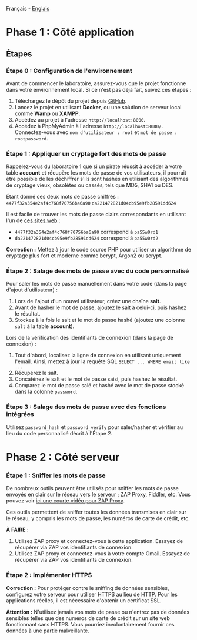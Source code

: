 Français - [Englais](https://github.com/nasri-lab/sql-injection/blob/main/labs/lab3-en.md)

# Phase 1 : Côté application

## Étapes

### Étape 0 : Configuration de l'environnement

Avant de commencer le laboratoire, assurez-vous que le projet fonctionne dans votre environnement local. Si ce n'est pas déjà fait, suivez ces étapes :

1. Téléchargez le dépôt du projet depuis [GitHub](https://github.com/nasri-lab/security).
2. Lancez le projet en utilisant **Docker**, ou une solution de serveur local comme **Wamp** ou **XAMPP**.
3. Accédez au projet à l'adresse `http://localhost:8000`.
4. Accédez à PhpMyAdmin à l'adresse `http://localhost:8080/`. Connectez-vous avec `nom d'utilisateur : root` et `mot de passe : rootpassword`.

### Étape 1 : Appliquer un cryptage fort des mots de passe

Rappelez-vous du laboratoire 1 que si un pirate réussit à accéder à votre table **account** et récupère les mots de passe de vos utilisateurs, il pourrait être possible de les déchiffrer s'ils sont hashés en utilisant des algorithmes de cryptage vieux, obsolètes ou cassés, tels que MD5, SHA1 ou DES.

Étant donné ces deux mots de passe chiffrés :
`4477f32a354e2af4c768f70756ba6a90`
`da221472821d04cb95e9fb28591dd624`

Il est facile de trouver les mots de passe clairs correspondants en utilisant l'un de [ces sites web](https://www.google.com/search?channel=fs&client=ubuntu&q=Decrypt+MD5) :
- `4477f32a354e2af4c768f70756ba6a90` correspond à `pa55w0rd1`
- `da221472821d04cb95e9fb28591dd624` correspond à `pa55w0rd2`

**Correction :** Mettez à jour le code source PHP pour utiliser un algorithme de cryptage plus fort et moderne comme bcrypt, Argon2 ou scrypt.

### Étape 2 : Salage des mots de passe avec du code personnalisé

Pour saler les mots de passe manuellement dans votre code (dans la page d'ajout d'utilisateur) :
1. Lors de l'ajout d'un nouvel utilisateur, créez une chaîne **salt**.
2. Avant de hasher le mot de passe, ajoutez le salt à celui-ci, puis hashez le résultat.
3. Stockez à la fois le salt et le mot de passe hashé (ajoutez une colonne `salt` à la table **account**).

Lors de la vérification des identifiants de connexion (dans la page de connexion) :
1. Tout d'abord, localisez la ligne de connexion en utilisant uniquement l'email. Ainsi, mettez à jour la requête SQL `SELECT ... WHERE email like ...`
2. Récupérez le salt.
3. Concaténez le salt et le mot de passe saisi, puis hashez le résultat.
4. Comparez le mot de passe salé et hashé avec le mot de passe stocké dans la colonne `password`.

### Étape 3 : Salage des mots de passe avec des fonctions intégrées

Utilisez `password_hash` et `password_verify` pour saler/hasher et vérifier au lieu du code personnalisé décrit à l'Étape 2.

# Phase 2 : Côté serveur

### Étape 1 : Sniffer les mots de passe

De nombreux outils peuvent être utilisés pour sniffer les mots de passe envoyés en clair sur le réseau vers le serveur ; ZAP Proxy, Fiddler, etc. Vous pouvez voir [ici une courte vidéo pour ZAP Proxy](https://www.youtube.com/watch?v=4C2d_nlZHiw).

Ces outils permettent de sniffer toutes les données transmises en clair sur le réseau, y compris les mots de passe, les numéros de carte de crédit, etc.

**À FAIRE** :
1. Utilisez ZAP proxy et connectez-vous à cette application. Essayez de récupérer via ZAP vos identifiants de connexion.
2. Utilisez ZAP proxy et connectez-vous à votre compte Gmail. Essayez de récupérer via ZAP vos identifiants de connexion.

### Étape 2 : Implémenter HTTPS

**Correction :** Pour protéger contre le sniffing de données sensibles, configurez votre serveur pour utiliser HTTPS au lieu de HTTP. Pour les applications réelles, il est nécessaire d'obtenir un certificat SSL.

**Attention :** N'utilisez jamais vos mots de passe ou n'entrez pas de données sensibles telles que des numéros de carte de crédit sur un site web fonctionnant sans HTTPS. Vous pourriez involontairement fournir ces données à une partie malveillante.
